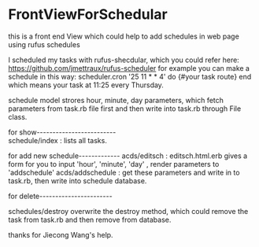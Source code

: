 FrontViewForSchedular
=====================

this is a front end View which could help to add schedules in web page using rufus schedules

I scheduled my tasks with rufus-shecdular, which you could refer here: https://github.com/jmettraux/rufus-scheduler
for example  you can make a schedule in this way: scheduler.cron '25 11 * * 4' do {#your task route} end
which means your task at 11:25 every Thursday.

schedule model strores hour, minute, day parameters, which fetch parameters from task.rb file first and then write into
task.rb through File class.

for show-------------------------</br>
schedule/index : lists  all tasks.

for add new schedule-------------
acds/editsch : editsch.html.erb gives a form for you to input 'hour', 'minute', 'day' , render parameters to 'addschedule'
acds/addschedule : get these parameters and write in to task.rb, then write into schedule database.

for delete-----------------------

schedules/destroy
overwrite the destroy method, which could remove the task from task.rb and then remove from database.


thanks for Jiecong Wang's help.
